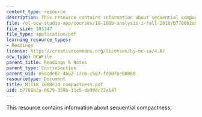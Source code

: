 ```yaml
---
content_type: resource
description: This resource contains information about sequential compactness.
file: /ol-ocw-studio-app/courses/18-100b-analysis-i-fall-2010/b7780b2a0629359b11c5de998c72a147_MIT18_100BF10_compactness.pdf
file_size: 103347
file_type: application/pdf
learning_resource_types:
- Readings
license: https://creativecommons.org/licenses/by-nc-sa/4.0/
ocw_type: OCWFile
parent_title: Readings & Notes
parent_type: CourseSection
parent_uid: e5dcde0c-4bb2-17c6-c587-fd907be88080
resourcetype: Document
title: MIT18_100BF10_compactness.pdf
uid: b7780b2a-0629-359b-11c5-de998c72a147
---
```

This resource contains information about sequential compactness.